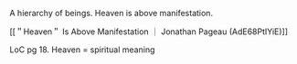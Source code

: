 A hierarchy of beings. Heaven is above manifestation.

[[＂Heaven＂ Is Above Manifestation ｜ Jonathan Pageau (AdE68PtIYiE)]]

LoC pg 18. Heaven = spiritual meaning